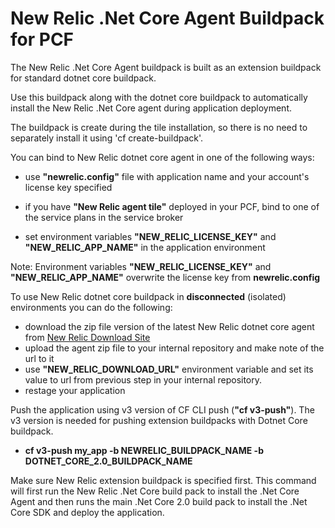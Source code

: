 # New Relic .Net Core Agent Buildpack for PCF
The New Relic .Net Core Agent buildpack is built as an extension buildpack for standard dotnet core buildpack.

Use this buildpack along with the dotnet core buildpack to automatically install the New Relic .Net Core agent during application deployment.

The buildpack is create during the tile installation, so there is no need to separately install it using 'cf create-buildpack'.

You can bind to New Relic dotnet core agent in one of the following ways:
* use **"newrelic.config"** file with application name and your account's license key specified

* if you have **"New Relic agent tile"** deployed in your PCF, bind to one of the service plans in the service broker

* set environment variables **"NEW_RELIC_LICENSE_KEY"** and **"NEW_RELIC_APP_NAME"** in the application environment

Note: Environment variables **"NEW_RELIC_LICENSE_KEY"** and **"NEW_RELIC_APP_NAME"** overwrite the license key from **newrelic.config**

To use New Relic dotnet core buildpack in **disconnected** (isolated) environments you can do the following:
* download the zip file version of the latest New Relic dotnet core agent from [New Relic Download Site][a]
* upload the agent zip file to your internal repository and make note of the url to it
* use **"NEW_RELIC_DOWNLOAD_URL"** environment variable and set its value to url from previous step in your internal repository.
* restage your application

Push the application using v3 version of CF CLI push (**"cf v3-push"**). The v3 version is needed for pushing extension buildpacks with Dotnet Core buildpack.

* **cf v3-push my_app -b NEWRELIC_BUILDPACK_NAME  -b DOTNET_CORE_2.0_BUILDPACK_NAME**

Make sure New Relic extension buildpack is specified first. This command will first run the New Relic .Net Core build pack to install the .Net Core Agent and then runs the main .Net Core 2.0 build pack to install the .Net Core SDK and deploy the application.

[a]: http://download.newrelic.com/dot_net_agent/latest_release/